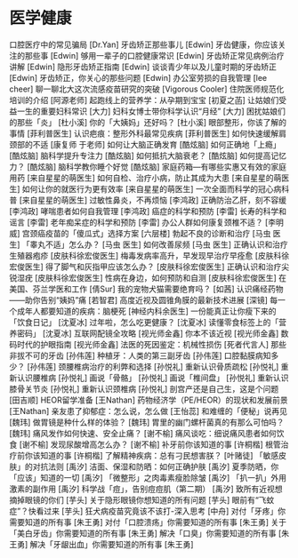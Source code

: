 # 医学健康 #
口腔医疗中的常见骗局	[Dr.Yan]
牙齿矫正那些事儿	[Edwin]
牙齿健康，你应该关注的那些事	[Edwin]
够用一辈子的口腔健康常识	[Edwin]
牙齿矫正常见病例治疗讲解	[Edwin]
隐形牙齿矫正指南	[Edwin]
谈谈青少年以及儿童时期的牙齿矫正	[Edwin]
牙齿矫正，你关心的那些问题	[Edwin]
办公室劳损的自我管理	[lee cheer]
聊一聊北大这次流感疫苗研究的突破	[Vigorous Cooler]
住院医师规范化培训的介绍	[阿源老师]
起跑线上的营养学：从孕期到宝宝	[初夏之菡]
让姑娘们受益一生的重要妇科常识	[大力]
妇科女博士带你科学认识“月经”	[大力]
困扰姑娘们的那些「炎」	[杜小溪]
你的「大姨妈」还好吗？	[杜小溪]
眼部整形，你该了解的事情	[菲利普医生]
认识疤痕：整形外科最常见疾病	[菲利普医生]
如何快速缓解肩颈部的不适	[康复师 于老师]
如何让大脑正确发育	[酷炫脑]
如何正确地「上瘾」	[酷炫脑]
脑科学提升专注力	[酷炫脑]
如何抵抗大脑衰老？	[酷炫脑]
如何提高记忆力？	[酷炫脑]
脑科学教你睡个好觉	[酷炫脑]
家庭药箱—有哪些实惠又有效的家庭用药	[来自星星的萌医生]
如何自检、治疗小病，防止其成为大患	[来自星星的萌医生]
如何让你的就医行为更有效率	[来自星星的萌医生]
一次全面而科学的冠心病科普	[来自星星的萌医生]
过敏性鼻炎，不再烦恼	[李鸿政]
正确防治乙肝，刻不容缓	[李鸿政]
哮喘患者如何自我管理	[李鸿政]
癌症的科学和预防	[李雷]
长寿的科学和谣言	[李雷]
老年痴呆症的科学和预防	[李雷]
办公人群如何康复颈椎不适？	[李明威]
宫颈癌疫苗的「傻瓜式」选择方案	[六层楼]
勃起不良的诊断和治疗	[马虫 医生]
「睾丸不适」怎么办？	[马虫 医生]
如何改善尿频	[马虫 医生]
正确认识和治疗生殖器疱疹	[皮肤科徐宏俊医生]
梅毒发病率高升，早发现早治疗早痊愈	[皮肤科徐宏俊医生]
得了脚气和灰指甲应该怎么办？	[皮肤科徐宏俊医生]
正确认识和治疗尖锐湿疣	[皮肤科徐宏俊医生]
性病在身边，如何预防和自测	[皮肤科徐宏俊医生]
在美国、芬兰学医和工作	[倩Sur]
我的宠物犬猫需要绝育吗？	[如茜]
认识痛经药物——助你告别“姨妈”痛	[若智君]
高度近视及圆锥角膜的最新技术进展	[深镜]
每一个成年人都要知道的疾病：脑梗死	[神经内科余医生]
一份能真正让你瘦下来的「饮食日记」	[沈夏冰]
过年啦，怎么吃更健康？	[沈夏冰]
读懂零食标签上的「营养密码」	[沈夏冰]
互联网配镜全攻略	[视光师金鑫]
你本不该近视	[视光师金鑫]
数码时代的护眼指南	[视光师金鑫]
法医的死因鉴定：机械性损伤	[死者代言人]
那些非拔不可的牙齿	[孙伟莲]
种植牙：人类的第三副牙齿	[孙伟莲]
口腔黏膜病知多少？	[孙伟莲]
颈腰椎病治疗的利弊和选择	[孙悦礼]
重新认识骨质疏松	[孙悦礼]
重新认识腰椎病	[孙悦礼]
画说「骨骼」	[孙悦礼]
画说「椎间盘」	[孙悦礼]
重新认识膝骨关节炎	[孙悦礼]
重新认识颈椎病	[孙悦礼]
剖宫产还是自己生，这是个问题	[田吉顺]
HEOR留学准备	[王Nathan]
药物经济学（PE/HEOR）的现状和发展前景	[王Nathan]
亲友患了抑郁症：怎么说，怎么做	[王怡蕊]
和难缠的「便秘」说再见	[魏玮]
做胃镜是种什么样的体验？	[魏玮]
胃里的幽门螺杆菌真的有那么可怕吗？	[魏玮]
痛风发作如何快速、安全止痛？	[谢不榆]
痛风谈吃：细说痛风患者如何饮食	[谢不榆]
发现尿酸增高怎么办？	[谢不榆]
补牙前你该知道的事	[许桐楷]
根管治疗前你该知道的事	[许桐楷]
了解精神疾病：总有刁民想害朕？	[叶赌徒]
「敏感皮肤」的对抗法则	[禹汐]
洁面、保湿和防晒：如何正确护肤	[禹汐]
夏季防晒，你「应该」知道的一切	[禹汐]
「微整形」之肉毒素瘦脸除皱	[禹汐]
「扒一扒」外用激素的副作用	[禹汐]
科学战「痘」，告别痘痘肌（第二期）	[禹汐]
致所有近视想摘掉眼镜的你们	[芋头]
关于隐形眼镜你想知道的所有问题	[芋头]
眼前有“飞蚊症”？快看过来	[芋头]
狂犬病疫苗究竟该不该打-深入思考	[中舟]
对付「牙疼」你需要知道的所有事	[朱王勇]
对付「口腔溃疡」你需要知道的所有事	[朱王勇]
关于「美白牙齿」你需要知道的所有事	[朱王勇]
解决「口臭」你需要知道的所有事	[朱王勇]
解决「牙龈出血」你需要知道的所有事	[朱王勇]